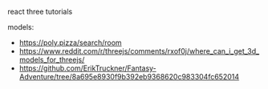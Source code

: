 react three tutorials

models: 
- https://poly.pizza/search/room
- https://www.reddit.com/r/threejs/comments/rxof0j/where_can_i_get_3d_models_for_threejs/
- https://github.com/ErikTruckner/Fantasy-Adventure/tree/8a695e8930f9b392eb9368620c983304fc652014